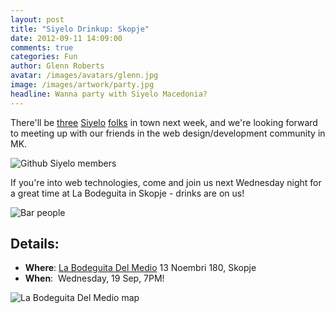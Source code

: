 ```yaml
---
layout: post
title: "Siyelo Drinkup: Skopje"
date: 2012-09-11 14:09:00
comments: true
categories: Fun
author: Glenn Roberts
avatar: /images/avatars/glenn.jpg
image: /images/artwork/party.jpg
headline: Wanna party with Siyelo Macedonia?
---
```


There'll be [three](https://github.com/dalibor) [Siyelo](https://github.com/Dime) [folks](https://github.com/glennr) in town next week, and we're looking forward to meeting up with our friends in the web design/development community in MK.

![Github Siyelo members](/images/old/2012/09/pastedgraphic-4.png)

If you're into web technologies, come and join us next Wednesday night for a great time at La Bodeguita in Skopje - drinks are on us!

![Bar people](/images/old/2012/09/pastedgraphic-1.png)

## Details:

* **Where**: [La Bodeguita Del Medio](http://www.bodeguita.com.mk/) 13 Noembri 180, Skopje
* **When**:  Wednesday, 19 Sep, 7PM!

![La Bodeguita Del Medio map](/images/old/2012/09/pastedgraphic-2.png)
